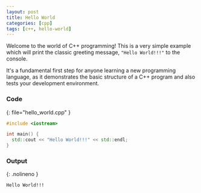 ```yaml
---
layout: post
title: Hello World
categories: [cpp]
tags: [c++, hello-world]
---
```


Welcome to the world of C++ programming! This is a very simple example which will print the classic
greeting message, `"Hello World!!!"` to the console.

It's a fundamental first step for anyone learning a new programming language, as it demonstrates the
basic structure of a C++ program and also tests your development environment.

### Code

{: file="hello_world.cpp" }

```c++
#include <iostream>

int main() {
  std::cout << "Hello World!!!" << std::endl;
}
```

### Output

{: .nolineno }

```bash
Hello World!!!
```
